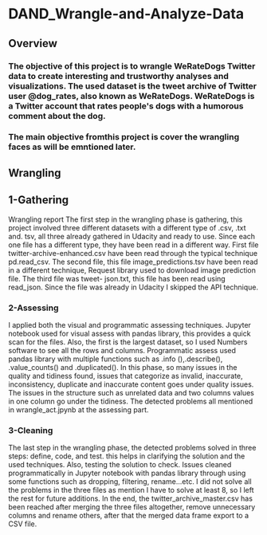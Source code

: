 # DAND_Wrangle-and-Analyze-Data
## Overview
### The objective of this project is to wrangle WeRateDogs Twitter data to create interesting and trustworthy analyses and visualizations. The used dataset is the tweet archive of Twitter user @dog_rates, also known as WeRateDogs. WeRateDogs is a Twitter account that rates people's dogs with a humorous comment about the dog.
### The main objective fromthis project is cover the wrangling faces as will be emntioned later.
## Wrangling
## 1-Gathering
Wrangling report
The first step in the wrangling phase is gathering, this project involved three different datasets with a different type of .csv, .txt and. tsv, all three already gathered in Udacity and ready to use. Since each one file has a different type, they have been read in a different way. First file twitter-archive-enhanced.csv have been read through the typical technique pd.read_csv. The second file, this file image_predictions.tsv have been read in a different technique, Request library used to download image prediction file. The third file was tweet- json.txt, this file has been read using read_json. Since the file was already in Udacity I skipped the API technique.
### 2-Assessing
I applied both the visual and programmatic assessing techniques. Jupyter notebook used for visual assess with pandas library, this provides a quick scan for the files. Also, the first is the largest dataset, so I used Numbers software to see all the rows and columns. Programmatic assess used pandas library with multiple functions such as .info (),.describe(), .value_counts() and .duplicated().
In this phase, so many issues in the quality and tidiness found, issues that categorize as invalid, inaccurate, inconsistency, duplicate and inaccurate content goes under quality issues. The issues in the structure such as unrelated data and two columns values in one column go under the tidiness. The detected problems all mentioned in wrangle_act.jpynb at the assessing part.
### 3-Cleaning
The last step in the wrangling phase, the detected problems solved in three steps: define, code, and test. this helps in clarifying the solution and the used techniques. Also, testing the solution to check. Issues cleaned programmatically in Jupyter notebook with pandas library through using some functions such as dropping, filtering, rename...etc.
I did not solve all the problems in the three files as mention I have to solve at least 8, so I left the rest for future additions.
In the end, the twitter_archive_master.csv has been reached after merging the three files altogether, remove unnecessary columns and rename others, after that the merged data frame export to a CSV file.
